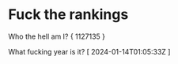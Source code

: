 # Fuck the rankings

Who the hell am I?
{ 1127135 }

What fucking year is it?
[ 2024-01-14T01:05:33Z ]
